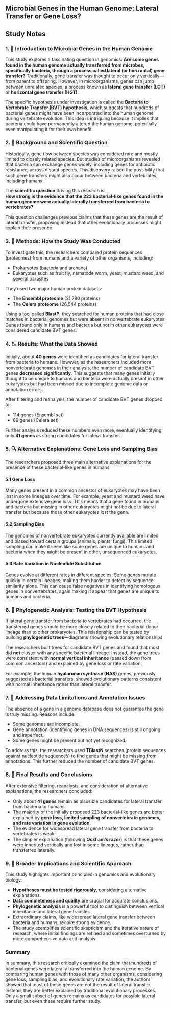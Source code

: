 ## Microbial Genes in the Human Genome: Lateral Transfer or Gene Loss?

## Study Notes

### 1. 🧬 Introduction to Microbial Genes in the Human Genome

This study explores a fascinating question in genomics: **Are some genes found in the human genome actually transferred from microbes, specifically bacteria, through a process called lateral (or horizontal) gene transfer?** Traditionally, gene transfer was thought to occur only vertically—from parent to offspring. However, in microorganisms, genes can jump between unrelated species, a process known as **lateral gene transfer (LGT)** or **horizontal gene transfer (HGT)**.

The specific hypothesis under investigation is called the **Bacteria to Vertebrate Transfer (BVT) hypothesis**, which suggests that hundreds of bacterial genes might have been incorporated into the human genome during vertebrate evolution. This idea is intriguing because it implies that bacteria could have permanently altered the human genome, potentially even manipulating it for their own benefit.


### 2. 🔬 Background and Scientific Question

Historically, gene flow between species was considered rare and mostly limited to closely related species. But studies of microorganisms revealed that bacteria can exchange genes widely, including genes for antibiotic resistance, across distant species. This discovery raised the possibility that such gene transfers might also occur between bacteria and vertebrates, including humans.

The **scientific question** driving this research is:  
**How strong is the evidence that the 223 bacterial-like genes found in the human genome were actually laterally transferred from bacteria to vertebrates?**

This question challenges previous claims that these genes are the result of lateral transfer, proposing instead that other evolutionary processes might explain their presence.


### 3. 🧪 Methods: How the Study Was Conducted

To investigate this, the researchers compared protein sequences (proteomes) from humans and a variety of other organisms, including:

- Prokaryotes (bacteria and archaea)
- Eukaryotes such as fruit fly, nematode worm, yeast, mustard weed, and several parasites

They used two major human protein datasets:  
- The **Ensembl proteome** (31,780 proteins)  
- The **Celera proteome** (26,544 proteins)

Using a tool called **BlastP**, they searched for human proteins that had close matches in bacterial genomes but were absent in nonvertebrate eukaryotes. Genes found only in humans and bacteria but not in other eukaryotes were considered candidate BVT genes.


### 4. 📉 Results: What the Data Showed

Initially, about **40 genes** were identified as candidates for lateral transfer from bacteria to humans. However, as the researchers included more nonvertebrate genomes in their analysis, the number of candidate BVT genes **decreased significantly**. This suggests that many genes initially thought to be unique to humans and bacteria were actually present in other eukaryotes but had been missed due to incomplete genome data or annotation errors.

After filtering and reanalysis, the number of candidate BVT genes dropped to:  
- 114 genes (Ensembl set)  
- 89 genes (Celera set)

Further analysis reduced these numbers even more, eventually identifying only **41 genes** as strong candidates for lateral transfer.


### 5. 🔍 Alternative Explanations: Gene Loss and Sampling Bias

The researchers proposed three main alternative explanations for the presence of these bacterial-like genes in humans:

#### 5.1 Gene Loss  
Many genes present in a common ancestor of eukaryotes may have been lost in some lineages over time. For example, yeast and mustard weed have undergone extensive gene loss. This means that a gene found in humans and bacteria but missing in other eukaryotes might not be due to lateral transfer but because those other eukaryotes lost the gene.

#### 5.2 Sampling Bias  
The genomes of nonvertebrate eukaryotes currently available are limited and biased toward certain groups (animals, plants, fungi). This limited sampling can make it seem like some genes are unique to humans and bacteria when they might be present in other, unsequenced eukaryotes.

#### 5.3 Rate Variation in Nucleotide Substitution  
Genes evolve at different rates in different species. Some genes mutate quickly in certain lineages, making them harder to detect by sequence similarity alone. This can cause false negatives in identifying homologous genes in nonvertebrates, again making it appear that genes are unique to humans and bacteria.


### 6. 🌳 Phylogenetic Analysis: Testing the BVT Hypothesis

If lateral gene transfer from bacteria to vertebrates had occurred, the transferred genes should be more closely related to their bacterial donor lineage than to other prokaryotes. This relationship can be tested by building **phylogenetic trees**—diagrams showing evolutionary relationships.

The researchers built trees for candidate BVT genes and found that most did **not** cluster with any specific bacterial lineage. Instead, the gene trees were consistent with **normal vertical inheritance** (passed down from common ancestors) and explained by gene loss or rate variation.

For example, the human **hyaluronan synthase (HAS)** genes, previously suggested as bacterial transfers, showed evolutionary patterns consistent with normal inheritance rather than lateral transfer.


### 7. 🧩 Addressing Data Limitations and Annotation Issues

The absence of a gene in a genome database does not guarantee the gene is truly missing. Reasons include:

- Some genomes are incomplete.
- Gene annotation (identifying genes in DNA sequences) is still ongoing and imperfect.
- Some genes might be present but not yet recognized.

To address this, the researchers used **TBlastN** searches (protein sequences against nucleotide sequences) to find genes that might be missing from annotations. This further reduced the number of candidate BVT genes.


### 8. 🔬 Final Results and Conclusions

After extensive filtering, reanalysis, and consideration of alternative explanations, the researchers concluded:

- Only about **41 genes** remain as plausible candidates for lateral transfer from bacteria to humans.
- The majority of the initially proposed 223 bacterial-like genes are better explained by **gene loss, limited sampling of nonvertebrate genomes, and rate variation in gene evolution**.
- The evidence for widespread lateral gene transfer from bacteria to vertebrates is weak.
- The simpler explanation (following **Ockham’s razor**) is that these genes were inherited vertically and lost in some lineages, rather than transferred laterally.


### 9. 🧠 Broader Implications and Scientific Approach

This study highlights important principles in genomics and evolutionary biology:

- **Hypotheses must be tested rigorously**, considering alternative explanations.
- **Data completeness and quality** are crucial for accurate conclusions.
- **Phylogenetic analysis** is a powerful tool to distinguish between vertical inheritance and lateral gene transfer.
- Extraordinary claims, like widespread lateral gene transfer between bacteria and humans, require strong evidence.
- The study exemplifies scientific skepticism and the iterative nature of research, where initial findings are refined and sometimes overturned by more comprehensive data and analysis.


### Summary

In summary, this research critically examined the claim that hundreds of bacterial genes were laterally transferred into the human genome. By comparing human genes with those of many other organisms, considering gene loss, sampling bias, and evolutionary rate variation, the authors showed that most of these genes are not the result of lateral transfer. Instead, they are better explained by traditional evolutionary processes. Only a small subset of genes remains as candidates for possible lateral transfer, but even these require further study.